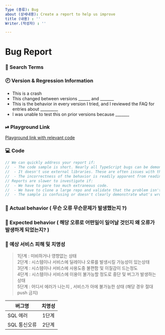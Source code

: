 ```yaml
---
Type (종류): Bug
about (상세내용): Create a report to help us improve 
title (내용) : ''
Writer.(작성자) : ''

---
```


# Bug Report

<!--
  Please fill in each section completely. Thank you!
-->

### 🔎 Search Terms

<!--
  What search terms did you use when trying to find an existing bug report?
  List them here so people in the future can find this one more easily.
-->

### 🕗 Version & Regression Information

<!-- When did you start seeing this bug occur?

"Bugs" that have existed in TS for a long time are very likely to be FAQs; refer to
  https://github.com/Microsoft/TypeScript/wiki/FAQ#common-bugs-that-arent-bugs

If possible, please try testing the nightly version of TS to see if it's already been fixed.
For npm: `typescript@next`
This is also the 'Nightly' version in the playground: http://www.typescriptlang.org/play/?ts=Nightly

Note: The TypeScript Playground can be used to try older versions of TypeScript.

Please keep and fill in the line that best applies:
-->
- This is a crash
- This changed between versions ______ and _______
- This is the behavior in every version I tried, and I reviewed the FAQ for entries about _________
- I was unable to test this on prior versions because _______

### ⏯ Playground Link

<!--
  A link to a TypeScript Playground "Share" link which shows this behavior

  The TypeScript Workbench can be used for more complex setups, try
  https://www.typescriptlang.org/dev/bug-workbench/

  As a last resort, you can link to a repo, but these will be slower for us to investigate.
-->
[Playground link with relevant code](https://www.typescriptlang.org/play?#code/PTAEFkE9QYwewCYFNQHM5IM6gBZIE5JA)

### 💻 Code

<!-- Please post the relevant code sample here as well-->
```ts
// We can quickly address your report if:
//  - The code sample is short. Nearly all TypeScript bugs can be demonstrated in 20-30 lines of code!
//  - It doesn't use external libraries. These are often issues with the type definitions rather than TypeScript bugs.
//  - The incorrectness of the behavior is readily apparent from reading the sample.
// Reports are slower to investigate if:
//  - We have to pare too much extraneous code.
//  - We have to clone a large repo and validate that the problem isn't elsewhere.
//  - The sample is confusing or doesn't clearly demonstrate what's wrong.
```

### 🙁 Actual behavior ( 무슨 오류 무슨문제가 발생했는지 ?)

<!-- What happened, and why it was wrong -->

### 🙂 Expected behavior ( 해당 오류로 어떤일이 일어날 것인지 왜 오류가 발생하게 되었는지? ) 

<!-- What you expected to happen instead, and why -->

### 🙁 예상 서비스 피해 및 치명성 

> 1단계 : 미비하거나 영향없는 상태 <br>
> 2단계 : 시스템이나 서비스에 딜레이나 오류를 발생시킬 가능성이 있는상태 <br>
> 3단계 : 시스템이나 서비스에 사용도중 불편함 및 이질감이 드는정도 <br>
> 4단계 : 시스템이나 서비스에 이용이 불가능할 정도로 중단 및 버그가 발생하는 상태 <br>
> 5단계 : 어디서 에러가 나는지 , 서비스가 아에 불가능한 상태 (해당 경우 절대 push 금지) <br>

| 버그명 | 치명성 |
|---|:---:|
|SQL 에러| 1단계 |
|SQL 통신오류| 2단계 |

